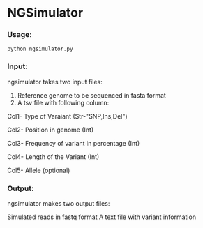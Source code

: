 # NGSimulator

### Usage:
```
python ngsimulator.py
```

### Input:
ngsimulator takes two input files:

1) Reference genome to be sequenced in fasta format
2) A tsv file with following column:

Col1- Type of Varaiant (Str-"SNP,Ins,Del")

Col2- Position in genome (Int)

Col3- Frequency of variant in percentage (Int)

Col4- Length of the Variant (Int)

Col5- Allele (optional)

### Output:
ngsimulator makes two output files:

Simulated reads in fastq format
A text file with variant information
